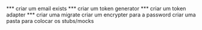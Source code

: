*** criar um email exists
*** criar um token generator
*** criar um token adapter
*** criar uma migrate
criar um encrypter para a password
criar uma pasta para colocar os stubs/mocks 